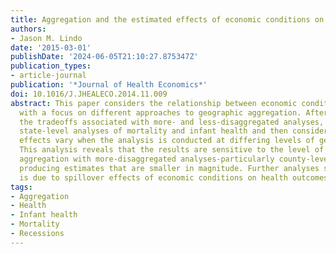 ```yaml
---
title: Aggregation and the estimated effects of economic conditions on health
authors:
- Jason M. Lindo
date: '2015-03-01'
publishDate: '2024-06-05T21:10:27.875347Z'
publication_types:
- article-journal
publication: '*Journal of Health Economics*'
doi: 10.1016/J.JHEALECO.2014.11.009
abstract: This paper considers the relationship between economic conditions and health
  with a focus on different approaches to geographic aggregation. After reviewing
  the tradeoffs associated with more- and less-disaggregated analyses, I update earlier
  state-level analyses of mortality and infant health and then consider how the estimated
  effects vary when the analysis is conducted at differing levels of geographic aggregation.
  This analysis reveals that the results are sensitive to the level of geographic
  aggregation with more-disaggregated analyses-particularly county-level analyses-routinely
  producing estimates that are smaller in magnitude. Further analyses suggest this
  is due to spillover effects of economic conditions on health outcomes across counties.
tags:
- Aggregation
- Health
- Infant health
- Mortality
- Recessions
---
```

